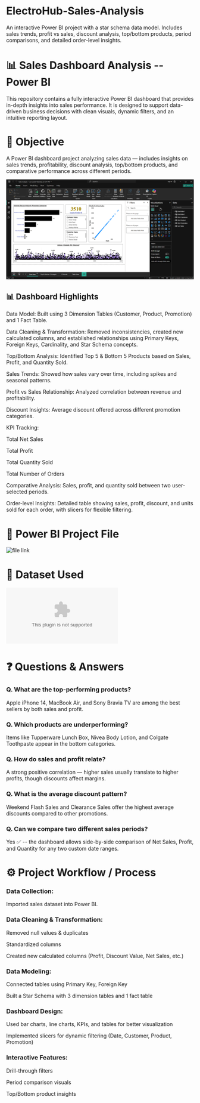 # ElectroHub-Sales-Analysis
An interactive Power BI project with a star schema data model. Includes sales trends, profit vs sales, discount analysis, top/bottom products, period comparisons, and detailed order-level insights.

# 📊 Sales Dashboard Analysis -- Power BI

This repository contains a fully interactive Power BI dashboard that provides in-depth insights into sales performance. It is designed to support data-driven business decisions with clean visuals, dynamic filters, and an intuitive reporting layout.

# 🎯 Objective

A Power BI dashboard project analyzing sales data — includes insights on sales trends, profitability, discount analysis, top/bottom products, and comparative performance across different periods.

![Dashboard Preview](https://github.com/manasa-bajaru/ElectroHub-Sales-Analysis/blob/main/Dashboard%20Screenshot.png)

## 📊 Dashboard Highlights

Data Model: Built using 3 Dimension Tables (Customer, Product, Promotion) and 1 Fact Table.

Data Cleaning & Transformation: Removed inconsistencies, created new calculated columns, and established relationships using Primary Keys, Foreign Keys, Cardinality, and Star Schema concepts.

Top/Bottom Analysis: Identified Top 5 & Bottom 5 Products based on Sales, Profit, and Quantity Sold.

Sales Trends: Showed how sales vary over time, including spikes and seasonal patterns.

Profit vs Sales Relationship: Analyzed correlation between revenue and profitability.

Discount Insights: Average discount offered across different promotion categories.

KPI Tracking:

Total Net Sales

Total Profit

Total Quantity Sold

Total Number of Orders

Comparative Analysis: Sales, profit, and quantity sold between two user-selected periods.

Order-level Insights: Detailed table showing sales, profit, discount, and units sold for each order, with slicers for flexible filtering.

# 📂 Power BI Project File

![file link](https://github.com/manasa-bajaru/ElectroHub-Sales-Analysis/blob/main/PowerBI%20File.pbix)

# 📑 Dataset Used

![file link](https://github.com/manasa-bajaru/ElectroHub-Sales-Analysis/blob/main/Used%20Data%20Set.xlsx)

# ❓ Questions & Answers

### Q. What are the top-performing products?

Apple iPhone 14, MacBook Air, and Sony Bravia TV are among the best sellers by both sales and profit.

### Q. Which products are underperforming?

Items like Tupperware Lunch Box, Nivea Body Lotion, and Colgate Toothpaste appear in the bottom categories.

### Q. How do sales and profit relate?

A strong positive correlation — higher sales usually translate to higher profits, though discounts affect margins.

### Q. What is the average discount pattern?

Weekend Flash Sales and Clearance Sales offer the highest average discounts compared to other promotions.

### Q. Can we compare two different sales periods?

Yes ✅ -- the dashboard allows side-by-side comparison of Net Sales, Profit, and Quantity for any two custom date ranges.

# ⚙️ Project Workflow / Process

### Data Collection: 

Imported sales dataset into Power BI.

### Data Cleaning & Transformation:

Removed null values & duplicates

Standardized columns

Created new calculated columns (Profit, Discount Value, Net Sales, etc.)

### Data Modeling:

Connected tables using Primary Key, Foreign Key

Built a Star Schema with 3 dimension tables and 1 fact table

### Dashboard Design:

Used bar charts, line charts, KPIs, and tables for better visualization

Implemented slicers for dynamic filtering (Date, Customer, Product, Promotion)

### Interactive Features:

Drill-through filters

Period comparison visuals

Top/Bottom product insights
